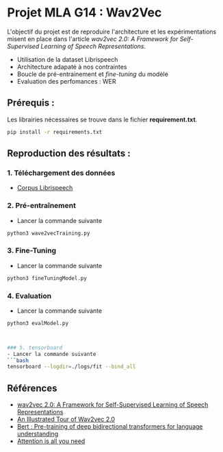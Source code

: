 # Projet MLA G14 : Wav2Vec

L'objectif du projet est de reproduire l'architecture et les expérimentations misent en place dans l'article *wav2vec 2.0: A Framework for Self-Supervised Learning of Speech Representations*.
- Utilisation de la dataset Librispeech
- Architecture adapaté à nos contraintes
- Boucle de pré-entrainement et *fine-tuning* du modèle
- Evaluation des perfomances : WER

## Prérequis :
Les librairies nécessaires se trouve dans le fichier **requirement.txt**.  

```bash
pip install -r requirements.txt
```

## Reproduction des résultats :

### 1. Téléchargement des données
- [Corpus Librispeech](https://www.openslr.org/12) 

### 2. Pré-entraînement
- Lancer la commande suivante
```bash
python3 wave2vecTraining.py
```
### 3. Fine-Tuning
- Lancer la commande suivante
```bash
python3 fineTuningModel.py
```
### 4. Evaluation
- Lancer la commande suivante
```bash
python3 evalModel.py



### 5. tensorboard
- Lancer la commande suivante
```bash
tensorboard --logdir=./logs/fit --bind_all
```

## Références
- [wav2vec 2.0: A Framework for Self-Supervised Learning of Speech Representations](https://arxiv.org/pdf/2006.11477)
- [An Illustrated Tour of Wav2vec 2.0](https://jonathanbgn.com/2021/09/30/illustrated-wav2vec-2.html)
- [Bert : Pre-training of deep bidirectional transformers for language understanding](https://arxiv.org/pdf/1810.04805)
- [Attention is all you need](https://arxiv.org/pdf/1706.03762)
